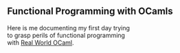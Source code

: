 ## Functional Programming with OCamls

Here is me documenting my first day trying  
to grasp perils of functional programming  
with [Real World OCaml](https://dev.realworldocaml.org/toc.html).  
